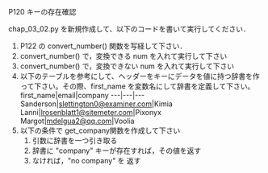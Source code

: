 P120 キーの存在確認

chap_03_02.py を新規作成して、以下のコードを書いて実行してください．

1. P122 の convert_number() 関数を写経して下さい．
1. convert_number() で，変換できる num を入れて実行して下さい
1. convert_number() で，変換できない num を入れて実行して下さい
1. 以下のテーブルを参考にして、ヘッダーをキーにデータを値に持つ辞書を作って下さい。その際、first_name を変数名にして辞書を定義して下さい。
    first_name|email|company
    ---|---|---
    Sanderson|slettington0@examiner.com|Kimia
    Lanni|lrosenblatt1@sitemeter.com|Pixonyx
    Margot|mdelgua2@qq.com|Voolia
1. 以下の条件で get_company関数を作成して下さい
    1. 引数に辞書を一つ引き取る
    1. 辞書に "company" キーが存在すれば，その値を返す
    1. なければ，"no company" を 返す
